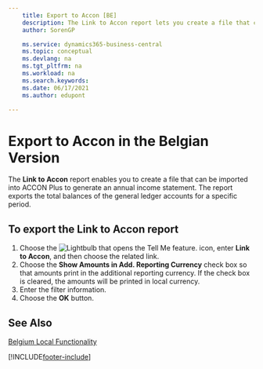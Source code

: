 ```yaml
---
    title: Export to Accon [BE]
    description: The Link to Accon report lets you create a file that can be imported into ACCON Plus to generate an annual income statement.
    author: SorenGP

    ms.service: dynamics365-business-central
    ms.topic: conceptual
    ms.devlang: na
    ms.tgt_pltfrm: na
    ms.workload: na
    ms.search.keywords:
    ms.date: 06/17/2021
    ms.author: edupont

---
```

# Export to Accon in the Belgian Version

The **Link to Accon** report enables you to create a file that can be imported into ACCON Plus to generate an annual income statement. The report exports the total balances of the general ledger accounts for a specific period.  

## To export the Link to Accon report  
1.  Choose the ![Lightbulb that opens the Tell Me feature.](../../media/ui-search/search_small.png "Tell me what you want to do") icon, enter **Link to Accon**, and then choose the related link.  
2.  Choose the **Show Amounts in Add. Reporting Currency** check box so that amounts print in the additional reporting currency. If the check box is cleared, the amounts will be printed in local currency.  
3.  Enter the filter information.  
4.  Choose the **OK** button.  

## See Also  
 [Belgium Local Functionality](belgium-local-functionality.md)


[!INCLUDE[footer-include](../../includes/footer-banner.md)]